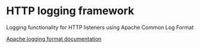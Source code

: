 # HTTP logging framework
Logging functionality for HTTP listeners using Apache Common Log Format

[Apache logging format documentation](https://httpd.apache.org/docs/2.4/logs.html)
